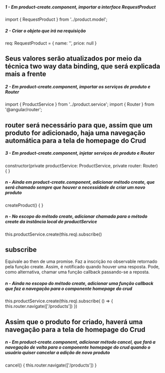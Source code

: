 ##### 1 - Em product-create.component, importar a interface RequestProduct
import { RequestProduct } from '../product.model';


##### 2 - Criar o objeto que irá na requisição
req: RequestProduct = {
  name: '',
  price: null
}

## Seus valores serão atualizados por meio da técnica two way data binding, que será explicada mais a frente


##### 2 - Em product-create.component, importar os serviços de produto e Router   
import { ProductService } from '../product.service';
import { Router } from '@angular/router';

## router será necessário para que, assim que um produto for adicionado, haja uma navegação automática para a tela de homepage do Crud


##### 3 - Em product-create.component, injetar serviços de produto e Router
constructor(private productService: ProductService, private router: Router) { }


##### n - Ainda em product-create.component, adicionar método create, que será chamado sempre que houver a necessidade de criar um novo produto
createProduct() {
}


##### n - No escopo do método create, adicionar chamada para o método create da instância local de productService
this.productService.create(this.req).subscribe()

## subscribe
Equivale ao then de uma promise. Faz a inscrição no observable retornado pela função create. Assim, é notificado quando houver uma resposta. Pode, como alternativa, chamar uma função callback passando-se a reposta.


##### n - Ainda no escopo do método create, adicionar uma função callback que faz a navegação para o componente homepage do crud
this.productService.create(this.req).subscribe( () => {
  this.router.navigate(['/products'])
})

## Assim que o produto for criado, haverá uma navegação para a tela de homepage do Crud


##### n - Em product-create.component, adicionar método cancel, que fará a navegação de volta para o componente homepage do crud quando o usuário quiser cancelar a adição de novo produto
cancel() {
  this.router.navigate(['/products'])
}